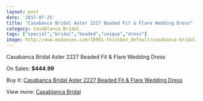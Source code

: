 ```yaml
---
layout: post
date: '2017-07-25'
title: "Casabanca Bridal Aster 2227 Beaded Fit & Flare Wedding Dress"
category: Casablanca Bridal
tags: ["special","bridal","beaded","unique","dress"]
image: http://www.eudances.com/18981-thickbox_default/casabanca-bridal-aster-2227-beaded-fit-flare-wedding-dress.jpg
---
```

Casabanca Bridal Aster 2227 Beaded Fit & Flare Wedding Dress

On Sales: **$444.99**
<a href="https://www.eudances.com/en/casablanca-bridal/5643-casabanca-bridal-aster-2227-beaded-fit-flare-wedding-dress.html"><amp-img layout="responsive" width="600" height="600" src="//www.eudances.com/18981-thickbox_default/casabanca-bridal-aster-2227-beaded-fit-flare-wedding-dress.jpg" alt="Casabanca Bridal Aster 2227 Beaded Fit & Flare Wedding Dress 0" /></a>
<a href="https://www.eudances.com/en/casablanca-bridal/5643-casabanca-bridal-aster-2227-beaded-fit-flare-wedding-dress.html"><amp-img layout="responsive" width="600" height="600" src="//www.eudances.com/18983-thickbox_default/casabanca-bridal-aster-2227-beaded-fit-flare-wedding-dress.jpg" alt="Casabanca Bridal Aster 2227 Beaded Fit & Flare Wedding Dress 1" /></a>
<a href="https://www.eudances.com/en/casablanca-bridal/5643-casabanca-bridal-aster-2227-beaded-fit-flare-wedding-dress.html"><amp-img layout="responsive" width="600" height="600" src="//www.eudances.com/18982-thickbox_default/casabanca-bridal-aster-2227-beaded-fit-flare-wedding-dress.jpg" alt="Casabanca Bridal Aster 2227 Beaded Fit & Flare Wedding Dress 2" /></a>

Buy it: [Casabanca Bridal Aster 2227 Beaded Fit & Flare Wedding Dress](https://www.eudances.com/en/casablanca-bridal/5643-casabanca-bridal-aster-2227-beaded-fit-flare-wedding-dress.html "Casabanca Bridal Aster 2227 Beaded Fit & Flare Wedding Dress")

View more: [Casablanca Bridal](https://www.eudances.com/en/4-casablanca-bridal "Casablanca Bridal")
